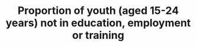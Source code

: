 ---
actual_indicator_available: Percent of population 16 to 24 years who are not enrolled
  in school and are either unemployed or not in the labor force
actual_indicator_available_description: Percentage of civilian noninstitutional population
  16 to 24 years who are not enrolled in school and are either unemployed or not in
  labor force
comments_and_limitations: https://www.bls.gov/cps/documentation.htm#reliability       There
  was a major redesign to the Current Population Survey beginning in 1994, so data
  for earlier years are not strictly comparable to those from 1994 onward. (https://www.bls.gov/cps/revisions1994.pdf)
computation_units: Percent
data_non_statistical: false
date_metadata_updated: November 2017
date_of_national_source_publication: Early 2017
goal_meta_link: http://unstats.un.org/sdgs/files/metadata-compilation/Metadata-Goal-8.pdf
graph_title: "\_Percent of US population 16 to 24 years who are not enrolled in school\
  \ and are either unemployed or not in the labor force"
graph_type: line
has_metadata: true
indicator: 8.6.1
indicator_definition: The NEET is defined as the percentage of youth (15-24 years
  old) who are not in employment and not in education or training.
indicator_name: Proportion of youth (aged 15-24 years) not in education, employment
  or training
indicator_sort_order: 08-06-01
indicator_variable: pct_youth16-24yrs_not_in_educ_emp_labor_force
layout: indicator
national_geographical_coverage: United States
periodicity: Annual
permalink: /8-6-1/
published: true
rationale_interpretation: NEET provides a measure of youth who are outside the educational
  system, not in training and not in employment, and thus serves as a broader measure
  of potential youth labour market entrants than youth unemployment. A high NEET rate
  as compared with the youth unemployment rate could mean that a large number of youth
  are discouraged workers, or do not have access to education or training. A high
  NEET rate among females as compared with males is often an indication of gender
  imbalances, with female youth engaged in household chores such as washing clothes,
  cooking, cleaning and taking care of siblings.
reporting_status: complete
scheduled_update_by_national_source: Annual data for 2017 will be available in early
  2018
sdg_goal: 8
source_active_1: true
source_agency_staff_email_1: ITCinfo@bls.gov
source_agency_staff_name_1: BLS Division of International Technical Cooperation staff
source_agency_survey_dataset_1: 'U.S. Bureau of Labor Statistics / Current Population
  Survey '
source_notes_1: 'LABSTAT Series IDs: LNU00022967, LNU00023016, LNU02023016'
source_organisation_1: 'U.S. Bureau of Labor Statistics / Current Population Survey '
source_title_1: null
target: By 2020, substantially reduce the proportion of youth not in employment, education
  or training.
target_id: '8.6'
time_period: 1994-2016
title: Proportion of youth (aged 15-24 years) not in education, employment or training
un_custodial_agency: ILO
un_designated_tier: '1'
us_method_of_computation: 'Source: Current Population Survey (CPS) - a monthly national
  sample household survey.   Technical Documentation and Methodology: https://www.bls.gov/cps/documentation.htm                                                   Indicator
  = 100*(16 to 24 years, Not Enrolled in School, Unemployed or Not in the Labor Force)/(Total,
  16 to 24 years)'
variable_description: null
variable_notes: null
---